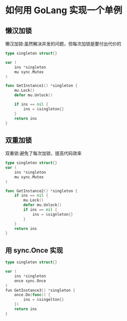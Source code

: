 # 如何用 GoLang 实现一个单例
## 懒汉加锁
懒汉加锁:虽然解决并发的问题，但每次加锁是要付出代价的
```go
type singleton struct{}

var (
    ins *singleton
    mu sync.Mutex
)

func GetInstance1() *singleton {
    mu.Lock()
    defer mu.Unlock()

    if ins == nil {
        ins = &singleton{}
    }
    return ins
}
```
## 双重加锁
双重锁:避免了每次加锁，提高代码效率
```go
type singleton struct{}
var (
    ins *singleton
    mu sync.Mutex
)

func GetInstance2() *singleton {
    if ins == nil {
        mu.Lock()
        defer mu.Unlock()
        if ins == nil {
            ins = &signleton{}
        }
    }
    return ins
}
```
## 用 sync.Once 实现
```go
type singleton struct{}

var (
    ins *singleton
    once sync.Once
)
fun GetInstance3() *singleton {
    once.Do(func() {
        ins = &singelton{}
    })
    return ins
}
```